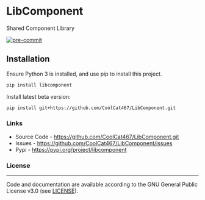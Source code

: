 # LibComponent
Shared Component Library

<!-- BADGIE TIME -->

[![pre-commit](https://img.shields.io/badge/pre--commit-enabled-brightgreen?logo=pre-commit)](https://github.com/pre-commit/pre-commit)

<!-- END BADGIE TIME -->

## Installation
Ensure Python 3 is installed, and use pip to install this project.

```bash
pip install libcomponent
```

Install latest beta version:

```bash
pip install git+https://github.com/CoolCat467/LibComponent.git
```


### Links
* Source Code - https://github.com/CoolCat467/LibComponent.git
* Issues      - https://github.com/CoolCat467/LibComponent/issues
* Pypi        - https://pypi.org/project/libcomponent

### License
-------
Code and documentation are available according to the GNU General Public License v3.0 (see [LICENSE](https://github.com/CoolCat467/idlemypyextension/blob/HEAD/LICENSE)).
